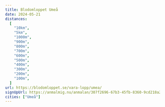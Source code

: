 ```yaml
---
title: Blodomloppet Umeå
date: 2024-05-21
distances:
  [
    "10km",
    "5km",
    "1000m",
    "900m",
    "800m",
    "700m",
    "600m",
    "500m",
    "400m",
    "300m",
    "200m",
    "100m",
  ]
url: https://blodomloppet.se/vara-lopp/umea/
signUpUrl: https://anmalmig.nu/anmalan/307f2696-67b3-45fb-8360-9cd218a202e7/
cities: ["Umeå"]
---
```

